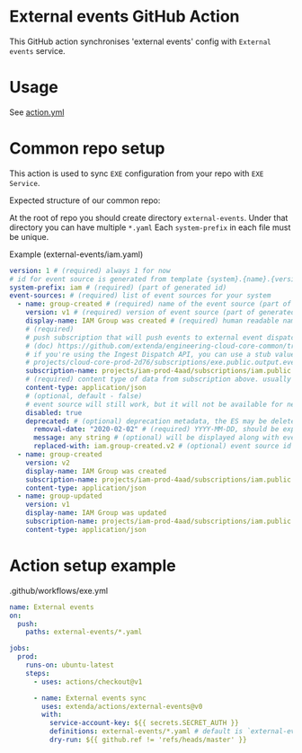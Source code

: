 # External events GitHub Action

This GitHub action synchronises 'external events' config with `External events` service.
# Usage

See [action.yml](action.yml)

# Common repo setup

This action is used to sync `EXE` configuration from your repo with `EXE Service`.

Expected structure of our common repo:

At the root of repo you should create directory `external-events`.
Under that directory you can have multiple `*.yaml`
Each `system-prefix` in each file must be unique.

Example (external-events/iam.yaml)
```yaml
version: 1 # (required) always 1 for now
# id for event source is generated from template {system}.{name}.{version}
system-prefix: iam # (required) (part of generated id)
event-sources: # (required) list of event sources for your system
  - name: group-created # (required) name of the event source (part of generated id)
    version: v1 # (required) version of event source (part of generated id)
    display-name: IAM Group was created # (required) human readable name for event source
    # (required)
    # push subscription that will push events to external event dispatch API
    # (doc) https://github.com/extenda/engineering-cloud-core-common/tree/master/docs/exe/internal
    # if you're using the Ingest Dispatch API, you can use a stub value for subscription:
    # projects/cloud-core-prod-2d76/subscriptions/exe.public.output.events.v1+exe.event
    subscription-name: projects/iam-prod-4aad/subscriptions/iam.public.output.events.v1+iam.group-created
    # (required) content type of data from subscription above. usually application/json
    content-type: application/json
    # (optional, default - false)
    # event source will still work, but it will not be available for new webhooks
    disabled: true
    deprecated: # (optional) deprecation metadata, the ES may be deleted after the "removal-date"
      removal-date: "2020-02-02" # (required) YYYY-MM-DD, should be explicitly specified as a string with double quotes
      message: any string # (optional) will be displayed along with event messages
      replaced-with: iam.group-created.v2 # (optional) event source id that will replace the deprecated
  - name: group-created
    version: v2
    display-name: IAM Group was created
    subscription-name: projects/iam-prod-4aad/subscriptions/iam.public.output.events.v2+iam.group-created
    content-type: application/json
  - name: group-updated
    version: v1
    display-name: IAM Group was updated
    subscription-name: projects/iam-prod-4aad/subscriptions/iam.public.output.events.v1+iam.group-updated
    content-type: application/json
```

# Action setup example

.github/workflows/exe.yml
```yaml
name: External events
on:
  push:
    paths: external-events/*.yaml

jobs:
  prod:
    runs-on: ubuntu-latest
    steps:
      - uses: actions/checkout@v1

      - name: External events sync
        uses: extenda/actions/external-events@v0
        with:
          service-account-key: ${{ secrets.SECRET_AUTH }}
          definitions: external-events/*.yaml # default is `external-events/*.yaml`
          dry-run: ${{ github.ref != 'refs/heads/master' }}
```

